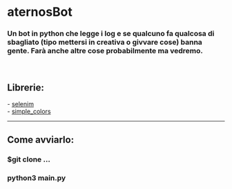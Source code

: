 # aternosBot
<h3>
Un bot in python che legge i log e se qualcuno fa qualcosa di sbagliato (tipo mettersi in creativa o givvare cose) banna gente. Farà anche altre cose probabilmente ma vedremo.
</h3>
<br>
<h3>
<h2>Librerie:</h2>
- <a href="https://pypi.org/project/selenium/">selenim</a>                    <br>
- <a href="https://pypi.org/project/simple-colors/">simple_colors</a>
</h3>
<br>
<hr>
<h2>Come avviarlo:</h2>
<h3>$git clone ...</h3>
<h3>python3 main.py</h3>
